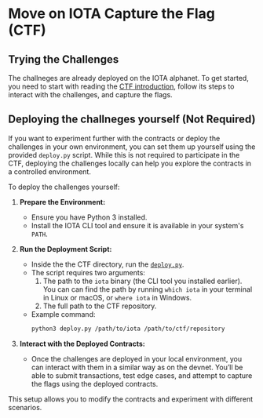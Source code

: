 # Move on IOTA Capture the Flag (CTF)

## Trying the Challenges

The challneges are already deployed on the IOTA alphanet. To get started, you need to start with reading the [CTF introduction](../../docs/content/developer/iota-move-ctf/introduction.mdx), follow its steps to interact with the challenges, and capture the flags.

## Deploying the challneges yourself (Not Required)

If you want to experiment further with the contracts or deploy the challenges in your own environment, you can set them up yourself using the provided `deploy.py` script. While this is not required to participate in the CTF, deploying the challenges locally can help you explore the contracts in a controlled environment.

To deploy the challenges yourself:

1. **Prepare the Environment:**
   - Ensure you have Python 3 installed.
   - Install the IOTA CLI tool and ensure it is available in your system's `PATH`.

2. **Run the Deployment Script:**
   - Inside the the CTF directory, run the [`deploy.py`](../../../../examples/ctf/deploy.py).
   - The script requires two arguments:
     1. The path to the `iota` binary (the CLI tool you installed earlier). You can can find the path by running `which iota` in your terminal in Linux or macOS, or `where iota` in Windows.
     2. The full path to the CTF repository.
   - Example command:
     ```bash
     python3 deploy.py /path/to/iota /path/to/ctf/repository
     ```

3. **Interact with the Deployed Contracts:**
   - Once the challenges are deployed in your local environment, you can interact with them in a similar way as on the devnet. You’ll be able to submit transactions, test edge cases, and attempt to capture the flags using the deployed contracts.

This setup allows you to modify the contracts and experiment with different scenarios.
